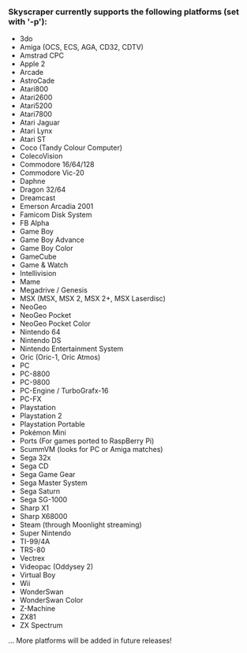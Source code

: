 ### Skyscraper currently supports the following platforms (set with '-p'):
* 3do
* Amiga (OCS, ECS, AGA, CD32, CDTV)
* Amstrad CPC
* Apple 2
* Arcade
* AstroCade
* Atari800
* Atari2600
* Atari5200
* Atari7800
* Atari Jaguar
* Atari Lynx
* Atari ST
* Coco (Tandy Colour Computer)
* ColecoVision
* Commodore 16/64/128
* Commodore Vic-20
* Daphne
* Dragon 32/64
* Dreamcast
* Emerson Arcadia 2001
* Famicom Disk System
* FB Alpha
* Game Boy
* Game Boy Advance
* Game Boy Color
* GameCube
* Game & Watch
* Intellivision
* Mame
* Megadrive / Genesis
* MSX (MSX, MSX 2, MSX 2+, MSX Laserdisc)
* NeoGeo
* NeoGeo Pocket
* NeoGeo Pocket Color
* Nintendo 64
* Nintendo DS
* Nintendo Entertainment System
* Oric (Oric-1, Oric Atmos)
* PC
* PC-8800
* PC-9800
* PC-Engine / TurboGrafx-16
* PC-FX
* Playstation
* Playstation 2
* Playstation Portable
* Pokémon Mini
* Ports (For games ported to RaspBerry Pi)
* ScummVM (looks for PC or Amiga matches)
* Sega 32x
* Sega CD
* Sega Game Gear
* Sega Master System
* Sega Saturn
* Sega SG-1000
* Sharp X1
* Sharp X68000
* Steam (through Moonlight streaming)
* Super Nintendo
* TI-99/4A
* TRS-80
* Vectrex
* Videopac (Oddysey 2)
* Virtual Boy
* Wii
* WonderSwan
* WonderSwan Color
* Z-Machine
* ZX81
* ZX Spectrum

... More platforms will be added in future releases!
